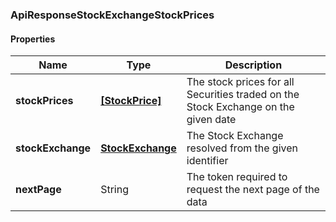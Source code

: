 
[//]: # (CLASS:ApiResponseStockExchangeStockPrices)

[//]: # (KIND:object)

### ApiResponseStockExchangeStockPrices

#### Properties

[//]: # (START_DEFINITION)

Name | Type | Description
------------ | ------------- | -------------
**stockPrices** | [**[StockPrice]**](StockPrice.md) | The stock prices for all Securities traded on the Stock Exchange on the given date &nbsp;
**stockExchange** | [**StockExchange**](StockExchange.md) | The Stock Exchange resolved from the given identifier &nbsp;
**nextPage** | String | The token required to request the next page of the data &nbsp;

[//]: # (END_DEFINITION)


[//]: # (CONTAINED_CLASS:StockPrice)


[//]: # (CONTAINED_CLASS:StockExchange)





